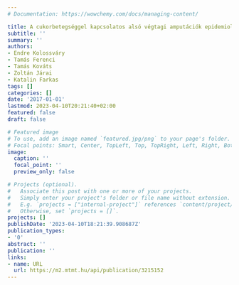 ```yaml
---
# Documentation: https://wowchemy.com/docs/managing-content/

title: A cukorbetegséggel kapcsolatos alsó végtagi amputációk epidemiológiája Magyarországon
subtitle: ''
summary: ''
authors:
- Endre Kolossváry
- Tamás Ferenci
- Tamás Kováts
- Zoltán Járai
- Katalin Farkas
tags: []
categories: []
date: '2017-01-01'
lastmod: 2023-04-10T20:21:40+02:00
featured: false
draft: false

# Featured image
# To use, add an image named `featured.jpg/png` to your page's folder.
# Focal points: Smart, Center, TopLeft, Top, TopRight, Left, Right, BottomLeft, Bottom, BottomRight.
image:
  caption: ''
  focal_point: ''
  preview_only: false

# Projects (optional).
#   Associate this post with one or more of your projects.
#   Simply enter your project's folder or file name without extension.
#   E.g. `projects = ["internal-project"]` references `content/project/deep-learning/index.md`.
#   Otherwise, set `projects = []`.
projects: []
publishDate: '2023-04-10T18:21:39.908687Z'
publication_types:
- '0'
abstract: ''
publication: ''
links:
- name: URL
  url: https://m2.mtmt.hu/api/publication/3215152
---
```

